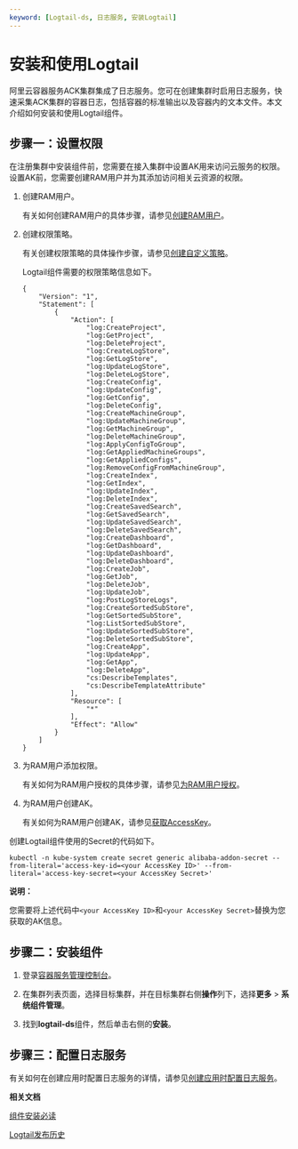 ```yaml
---
keyword: [Logtail-ds, 日志服务, 安装Logtail]
---
```


# 安装和使用Logtail

阿里云容器服务ACK集群集成了日志服务。您可在创建集群时启用日志服务，快速采集ACK集群的容器日志，包括容器的标准输出以及容器内的文本文件。本文介绍如何安装和使用Logtail组件。

## 步骤一：设置权限

在注册集群中安装组件前，您需要在接入集群中设置AK用来访问云服务的权限。设置AK前，您需要创建RAM用户并为其添加访问相关云资源的权限。

1.  创建RAM用户。

    有关如何创建RAM用户的具体步骤，请参见[创建RAM用户](/cn.zh-CN/用户管理/创建RAM用户.md)。

2.  创建权限策略。

    有关创建权限策略的具体操作步骤，请参见[创建自定义策略](/cn.zh-CN/权限策略管理/自定义策略/创建自定义策略.md)。

    Logtail组件需要的权限策略信息如下。

    ```
    {
        "Version": "1",
        "Statement": [
            {
                "Action": [
                    "log:CreateProject",
                    "log:GetProject",
                    "log:DeleteProject",
                    "log:CreateLogStore",
                    "log:GetLogStore",
                    "log:UpdateLogStore",
                    "log:DeleteLogStore",
                    "log:CreateConfig",
                    "log:UpdateConfig",
                    "log:GetConfig",
                    "log:DeleteConfig",
                    "log:CreateMachineGroup",
                    "log:UpdateMachineGroup",
                    "log:GetMachineGroup",
                    "log:DeleteMachineGroup",
                    "log:ApplyConfigToGroup",
                    "log:GetAppliedMachineGroups",
                    "log:GetAppliedConfigs",
                    "log:RemoveConfigFromMachineGroup",
                    "log:CreateIndex",
                    "log:GetIndex",
                    "log:UpdateIndex",
                    "log:DeleteIndex",
                    "log:CreateSavedSearch",
                    "log:GetSavedSearch",
                    "log:UpdateSavedSearch",
                    "log:DeleteSavedSearch",
                    "log:CreateDashboard",
                    "log:GetDashboard",
                    "log:UpdateDashboard",
                    "log:DeleteDashboard",
                    "log:CreateJob",
                    "log:GetJob",
                    "log:DeleteJob",
                    "log:UpdateJob",
                    "log:PostLogStoreLogs",
                    "log:CreateSortedSubStore",
                    "log:GetSortedSubStore",
                    "log:ListSortedSubStore",
                    "log:UpdateSortedSubStore",
                    "log:DeleteSortedSubStore",
                    "log:CreateApp",
                    "log:UpdateApp",
                    "log:GetApp",
                    "log:DeleteApp",
                    "cs:DescribeTemplates",
                    "cs:DescribeTemplateAttribute"
                ],
                "Resource": [
                    "*"
                ],
                "Effect": "Allow"
            }
        ]
    }
    ```

3.  为RAM用户添加权限。

    有关如何为RAM用户授权的具体步骤，请参见[为RAM用户授权](/cn.zh-CN/用户管理/为RAM用户授权.md)。

4.  为RAM用户创建AK。

    有关如何为RAM用户创建AK，请参见[获取AccessKey]()。


创建Logtail组件使用的Secret的代码如下。

```
kubectl -n kube-system create secret generic alibaba-addon-secret --from-literal='access-key-id=<your AccessKey ID>' --from-literal='access-key-secret=<your AccessKey Secret>'
```

**说明：**

您需要将上述代码中`<your AccessKey ID>`和`<your AccessKey Secret>`替换为您获取的AK信息。

## 步骤二：安装组件

1.  登录[容器服务管理控制台](https://cs.console.aliyun.com)。

2.  在集群列表页面，选择目标集群，并在目标集群右侧**操作**列下，选择**更多** \> **系统组件管理**。

3.  找到**logtail-ds**组件，然后单击右侧的**安装**。


## 步骤三：配置日志服务

有关如何在创建应用时配置日志服务的详情，请参见[创建应用时配置日志服务](/cn.zh-CN/Kubernetes集群用户指南/可观测性/日志管理/通过日志服务采集Kubernetes容器日志.md)。

**相关文档**  


[组件安装必读](/cn.zh-CN/Kubernetes集群用户指南/多云混合云/组件管理/组件安装必读.md)

[Logtail发布历史](/cn.zh-CN/数据采集/Logtail采集/Logtail发布历史.md)

